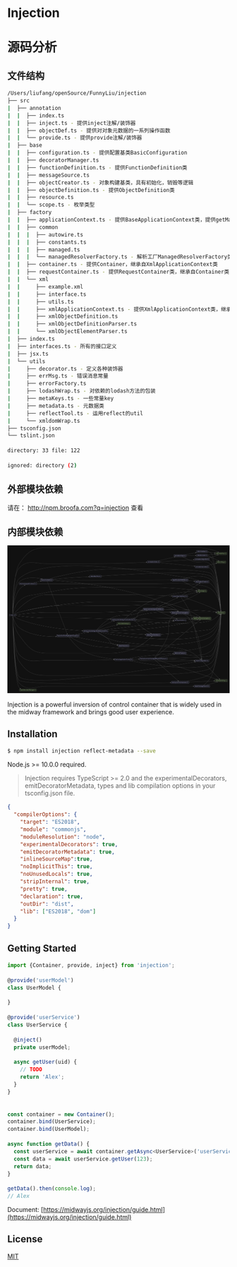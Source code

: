 # Injection


# 源码分析

## 文件结构

``` bash
/Users/liufang/openSource/FunnyLiu/injection
├── src
|  ├── annotation
|  |  ├── index.ts
|  |  ├── inject.ts - 提供inject注解/装饰器
|  |  ├── objectDef.ts - 提供对对象元数据的一系列操作函数
|  |  └── provide.ts - 提供provide注解/装饰器
|  ├── base
|  |  ├── configuration.ts - 提供配置基类BasicConfiguration
|  |  ├── decoratorManager.ts
|  |  ├── functionDefinition.ts - 提供FunctionDefinition类
|  |  ├── messageSource.ts
|  |  ├── objectCreator.ts - 对象构建基类，具有初始化，销毁等逻辑
|  |  ├── objectDefinition.ts - 提供ObjectDefinition类
|  |  ├── resource.ts
|  |  └── scope.ts - 枚举类型
|  ├── factory
|  |  ├── applicationContext.ts - 提供BaseApplicationContext类，提供getManagedResolverFactory方法，返回ManagedResolverFactory工厂实例
|  |  ├── common
|  |  |  ├── autowire.ts
|  |  |  ├── constants.ts
|  |  |  ├── managed.ts
|  |  |  └── managedResolverFactory.ts - 解析工厂ManagedResolverFactory类
|  |  ├── container.ts - 提供Container，继承自XmlApplicationContext类
|  |  ├── requestContainer.ts - 提供RequestContainer类，继承自Container类
|  |  └── xml
|  |     ├── example.xml
|  |     ├── interface.ts
|  |     ├── utils.ts
|  |     ├── xmlApplicationContext.ts - 提供XmlApplicationContext类，继承自BaseApplicationContext类
|  |     ├── xmlObjectDefinition.ts
|  |     ├── xmlObjectDefinitionParser.ts
|  |     └── xmlObjectElementParser.ts
|  ├── index.ts
|  ├── interfaces.ts - 所有的接口定义
|  ├── jsx.ts
|  └── utils
|     ├── decorator.ts - 定义各种装饰器
|     ├── errMsg.ts - 错误消息常量
|     ├── errorFactory.ts
|     ├── lodashWrap.ts - 对依赖的lodash方法的包装
|     ├── metaKeys.ts - 一些常量key
|     ├── metadata.ts - 元数据类
|     ├── reflectTool.ts - 运用reflect的util
|     └── xmldomWrap.ts
├── tsconfig.json
└── tslint.json

directory: 33 file: 122

ignored: directory (2)

```

## 外部模块依赖

请在： http://npm.broofa.com?q=injection 查看

## 内部模块依赖

![img](./inner.svg)
  

Injection is a powerful inversion of control container that is widely used in the midway framework and brings good user experience. 

## Installation

```bash
$ npm install injection reflect-metadata --save
```

Node.js >= 10.0.0 required.

> Injection requires TypeScript >= 2.0 and the experimentalDecorators, emitDecoratorMetadata, types and lib compilation options in your tsconfig.json file.

```json
{
  "compilerOptions": {
    "target": "ES2018",
    "module": "commonjs",
    "moduleResolution": "node",
    "experimentalDecorators": true,
    "emitDecoratorMetadata": true,
    "inlineSourceMap":true,
    "noImplicitThis": true,
    "noUnusedLocals": true,
    "stripInternal": true,
    "pretty": true,
    "declaration": true,
    "outDir": "dist",
    "lib": ["ES2018", "dom"]
  }
}
```

## Getting Started

```ts
import {Container, provide, inject} from 'injection';

@provide('userModel')
class UserModel {

}

@provide('userService')
class UserService {
  
  @inject()
  private userModel;
  
  async getUser(uid) {
    // TODO
    return 'Alex';
  }
}


const container = new Container();
container.bind(UserService);
container.bind(UserModel);

async function getData() {
  const userService = await container.getAsync<UserService>('userService'); 
  const data = await userService.getUser(123);
  return data;
}

getData().then(console.log);
// Alex
```

Document: [https://midwayjs.org/injection/guide.html](https://midwayjs.org/injection/guide.html)

## License

[MIT]((http://github.com/midwayjs/midway/blob/master/LICENSE))
